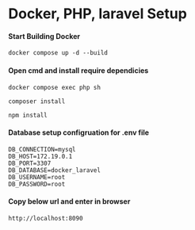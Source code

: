 # Docker, PHP, laravel Setup

#### Start Building Docker

```
docker compose up -d --build
```

#### Open cmd and install require dependicies

```
docker compose exec php sh
```
```
composer install
```
```
npm install
```

#### Database setup configruation for .env file

```
DB_CONNECTION=mysql
DB_HOST=172.19.0.1
DB_PORT=3307
DB_DATABASE=docker_laravel
DB_USERNAME=root
DB_PASSWORD=root
```
 
#### Copy below url and enter in browser

```
http://localhost:8090
```
